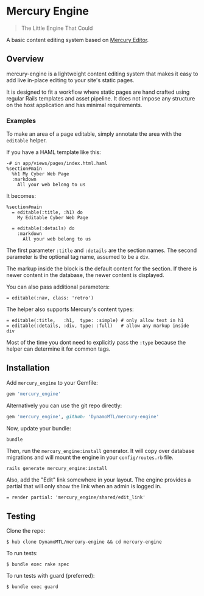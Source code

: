 # Mercury Engine

> The Little Engine That Could

A basic content editing system based on [Mercury Editor](http://jejacks0n.github.com/mercury/).

Overview
--------

mercury-engine is a lightweight content editing system that makes it easy to add live in-place editing to your site's static pages.

It is designed to fit a workflow where static pages are hand crafted using regular Rails templates and asset pipeline. 
It does not impose any structure on the host application and has minimal requirements. 

### Examples

To make an area of a page editable, simply annotate the area with the `editable` helper.  

If you have a HAML template like this:

```haml
-# in app/views/pages/index.html.haml
%section#main
  %h1 My Cyber Web Page
  :markdown
    All your web belong to us
```

It becomes:

```haml
%section#main
  = editable(:title, :h1) do
    My Editable Cyber Web Page

  = editable(:details) do
    :markdown
      All your web belong to us
```

The first parameter `:title` and `:details` are the section names. 
The second parameter is the optional tag name, assumed to be a `div`.

The markup inside the block is the default content for the section. 
If there is newer content in the database, the newer content is displayed.

You can also pass additional parameters:

```haml
= editable(:nav, class: 'retro')
```

The helper also supports Mercury's content types:

```haml
= editable(:title,   :h1,  type: :simple) # only allow text in h1
= editable(:details, :div, type: :full)   # allow any markup inside div
```

Most of the time you dont need to explicitly pass the `:type` because the helper can determine it for common tags.

Installation
------------
Add `mercury_engine` to your Gemfile:

```ruby
gem 'mercury_engine'
```

Alternatively you can use the git repo directly:

```ruby
gem 'mercury_engine', github: 'DynamoMTL/mercury-engine'
```

Now, update your bundle:

```bash
bundle
```

Then, run the `mercury_engine:install` generator. 
It will copy over database migrations and will mount the engine in your `config/routes.rb` file.

```
rails generate mercury_engine:install
```

Also, add the "Edit" link somewhere in your layout. 
The engine provides a partial that will only show the link when an admin is logged in.

```haml
= render partial: 'mercury_engine/shared/edit_link'
```

Testing
-------

Clone the repo:

    $ hub clone DynamoMTL/mercury-engine && cd mercury-engine

To run tests:

    $ bundle exec rake spec

To run tests with guard (preferred):

    $ bundle exec guard
